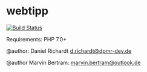 # webtipp
[![Build Status](https://travis-ci.org/webtipp/webtipp.svg?branch=development)](https://travis-ci.org/webtipp/webtipp)


Requirements:
PHP 7.0+

@author: Daniel Richardt d.richardt@dpmr-dev.de

@author Marvin Bertram: marvin.bertram@outlook.de
